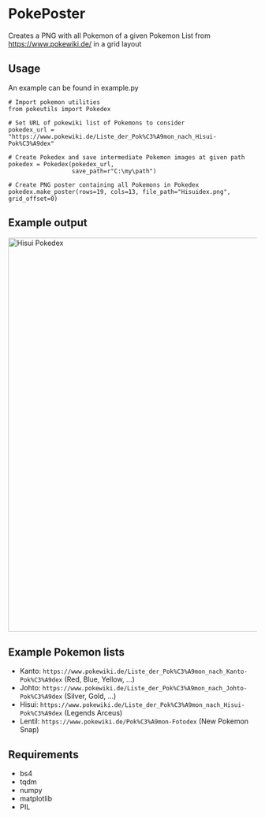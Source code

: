 # PokePoster

Creates a PNG with all Pokemon of a given Pokemon List from https://www.pokewiki.de/ in a grid layout

## Usage
An example can be found in example.py

```
# Import pokemon utilities
from pokeutils import Pokedex

# Set URL of pokewiki list of Pokemons to consider
pokedex_url = "https://www.pokewiki.de/Liste_der_Pok%C3%A9mon_nach_Hisui-Pok%C3%A9dex"

# Create Pokedex and save intermediate Pokemon images at given path
pokedex = Pokedex(pokedex_url,
                  save_path=r"C:\my\path")

# Create PNG poster containing all Pokemons in Pokedex
pokedex.make_poster(rows=19, cols=13, file_path="Hisuidex.png", grid_offset=0)
```

## Example output
<img src="Example-Output/Hisui_Pokedex.png" alt="Hisui Pokedex" width="800"/>

## Example Pokemon lists
- Kanto: `https://www.pokewiki.de/Liste_der_Pok%C3%A9mon_nach_Kanto-Pok%C3%A9dex` (Red, Blue, Yellow, ...)
- Johto: `https://www.pokewiki.de/Liste_der_Pok%C3%A9mon_nach_Johto-Pok%C3%A9dex` (Silver, Gold, ...)
- Hisui: `https://www.pokewiki.de/Liste_der_Pok%C3%A9mon_nach_Hisui-Pok%C3%A9dex` (Legends Arceus)
- Lentil: `https://www.pokewiki.de/Pok%C3%A9mon-Fotodex` (New Pokemon Snap)

## Requirements
- bs4
- tqdm
- numpy
- matplotlib
- PIL
